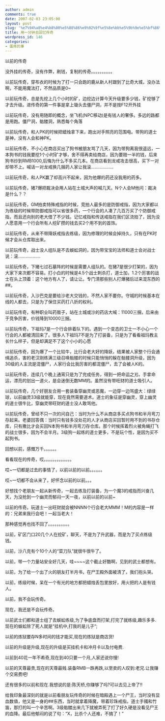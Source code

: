 ```yaml
---
author: admin
comments: true
date: 2007-02-03 23:05:00
layout: post
slug: '%e7%94%a8%e4%b8%80%e5%88%86%e9%92%9f%e5%8e%bb%e5%9b%9e%e5%bf%86%e4%bc%a0%e5%a5%87'
title: 用一分钟去回忆传奇
wordpress_id: 146
categories:
- 蛋疼的事
---
```


以前的传奇  
  
没外挂的传奇，没有作弊，刷钱，复制的传奇。。。。。。。。。。  
  
以前玩传奇，穿布衣的时候为了打一只会跑的鹿从新人村跟到了比奇大城，没办法啊，不能用魔法打，不然品质是0~  
  
  
  
以前玩传奇，总是先挖上几个小时的矿，边挖边计算今天升级要多少钱，矿挖够了才去升级。进传奇的第一件事是拿上锄头去僵尸洞，并不是按F12开外挂  
  
  
  
以前玩传奇，没有用随即的概念，坐飞机(NPC移动)是有钱人的奢侈。多远的路都是用跑。僵尸洞，骷髅洞，熟悉每个角落  
  
  
  
以前玩传奇，和人PK的时候把蜡烛拿下来，跑出对手照亮的范围电。带狗的道士是神，没有人会和神PK。  
  
  
  
以前玩传奇，不小心在商店买出了狗书被朋友骂了几天，因为带狗离我很遥远，一本狗书的钱我要挖1个小时矿才够，舍不得再卖给商店，因为要赔一半的钱，后来狗书炒到RMB1000,后悔为什么不多买几本。在商店看到龙戒攻击很高，买下一对却带不上。喊话一对龙戒换几捆药人家让我滚………………  
  
  
  
以前玩传奇，和人PK赢了却高兴不起来，因为他爆的药还没我用的药多。  
  
  
  
以前玩传奇，猪7爆把裁决会用人站在土城大声的喊几天。N个人会M他问：裁决是什么？？  
  
  
  
以前玩传奇，GM拍卖特殊戒指的时候，竞拍人最多的是防御戒指，因为大家都以为练级的时候带防御戒指可以省很多药，一个行会的人凑了几百万买了个防御戒指，而且还向别的老大借了不少钱。记忆戒指和传送戒指在我们区流拍了，因为没人愿意用一个行会所有人挖矿攒的钱去买2个用不到的首饰。  
  
  
  
以前玩传奇，从来不带降妖戒指去练级，因为修理的时候会掉持久，只有在PK时候才会从仓库取出来。  
  
  
  
以前玩传奇，战士没人组队是不去蜈蚣洞的，因为带宝宝的法师和道士会对战士说：滚………………  
  
  
  
以前玩传奇，下猪七过石墓阵的时候是需要人组队的。在猪7是很少打架的，因为大家下来次都不容易。打小白的时候是4.5个战士刺杀打，道士加，1.2个厉害的战士在头上顶着：这个地方有人了，请让让。专门清那些别人打爆猪后过来混东西的##。  
  
  
  
以前玩传奇，入沙巴克是要给沙老大交钱的，不然人家不要你。守城的时候基本在线的人都去，只是为了保住买药打八折的权利。  
  
  
  
以前玩传奇，有种职业叫药贩子，站在土城或沙的药店大喊：11000三捆，后来由于竞争厉害，价钱降到10000三捆。  
  
  
  
以前玩传奇，下祖玛7是一个行会排着队下的。遇到一个变态的卫士一不小心一个行会的人都被清回来了。很多人下祖玛7不是为了打装备，只是为了看看祖玛教主长什么样子，但是却满足不了这个小小的心愿  
  
  
  
以前玩传奇，因为爆了一个比较牛，比行会老大好的降妖，结果被人家整个行会通缉追杀，害的老汉刚练满三级召唤骷髅的时候只能悄悄的躲在骷髅洞升级，因为30级的人主流是混僵尸，人家行会比我厉害的都混僵尸，去了会被人K的。  
  
  
  
以前玩传奇，连续几个晚上通宵只是为了完成任务，得到一把命运之刃。手拿命运，漂亮的划出一道火，是会迷倒无数MM的。虽然没有带旺财的道士吸引人。  
  
  
  
以前玩传奇，几个好朋友合用一套装备穿幽灵或恶魔，一边穿一边骂盛大：绿绿球，以前幽灵33级就能穿，现在竟然需要道术。道士的象征是穿幽灵，穿上幽灵的道士很牛比，穿幽灵带旺财的道士没人敢骂他。  
  
  
  
以前玩传奇，曾经不只一次的问自己：当时为什么不从商店多买点狗书和半月弯刀存起来。老婆回答偶：当时只有钱多没处花的人才从商店买回暂时用不到的书存仓库，只有撒比才会买回N本狗书和半月弯刀存仓库。那个时候挥着烈火被角蝇打飞的战士很多，因为不会半月。3级狗一起练的道士更多，不是玩个性，是因为买不起狗书。  
  
  
  
回想以前，感慨万千。。。。。。  
  
看看现在的传奇，哎。。。。。。。。。。。。。  
  
哎~一切都是过去的事情了，以前以前的以前。。。。。。  
  
哎~一切都不会从来了，好怀念以前的以前。。。  
  
好想找个老朋友一起从新传奇，一起去练及打装备，为一个魔3的戒指而兴奋几天，为没抢到一个幽灵而郁闷一天一夜，以前以前的以前~  
  
以前的传奇。玩道士一出旺财就会被NNNN个行会老大MMM！M的内容是一样的：兄弟来我行会吧！一起当老大！  
  
那种感觉再也找不回了。。。。。。。。。。  
  
以前，矿区门口20几个人在挖矿，聊天，不是为了升武器，而是为了买点练级钱。  
  
以前，沙八克有个10个人的“菜刀队”就很牛很牛了。  
  
以前，带一个力量站安全好几天，哇~~~~这个截止好酷啊，见到的武士都想有。  
  
以前，为了给一个出了火的朋友打半月书，在尸王殿外面被清了，我们抱头哭。  
  
以前，练级时候，呆在一个有光的地方都把蜡烛丢包里放好，用火把的人是有钱人。  
  
以前，我不会玩传奇。  
  
现在，我还是不会玩传奇。  
  
以前武士们都和道士组了去蜈蚣练级,为了争底盘而打架,打完了就练级,趣乐多多.现在的蜈蚣除了死人就是“挂机中,打我的是儿子“;  
  
以前的炼狱要存N多时间的钱才能买,现在的炼狱是商店货!  
  
以前的升级是升级,现在的升级是买挂机卡和冲月卡以及付电费.  
  
以前到40花一年不希奇,现在到40只要一个月,人家还说你慢!  
  
以前的天尊最贵,现在的天尊最贱.装备RMB一跌再跌,以至卖的人叹到:老兄.让我赚个交易费吧!  
  
还有很多的以前和现在.我想说的是:陈天桥,你赚够了吗?可以去见上帝了!!  
  
给我印象最深刻的就是以前看朋友玩传奇的时候在暗殿遇上一个尸王，当时没有显血数值，他又是一身的##东西，当时就拿着降魔，带着珍珠戒指，道士手镯和竹笛，那打的叫一个辛苦啊。3级骷髅出来几下就被弄死了打了好久硬是没看见尸王的血降。最后他郁闷的说了句：“X，比杀个人还难，不搞了！”  
  

